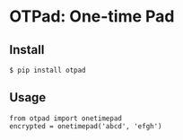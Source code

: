 # OTPad: One-time Pad

## Install

```
$ pip install otpad
```

## Usage

```
from otpad import onetimepad
encrypted = onetimepad('abcd', 'efgh')
```